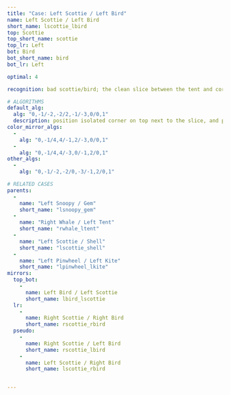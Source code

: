 ```yaml
---
title: "Case: Left Scottie / Left Bird"
name: Left Scottie / Left Bird
short_name: lscottie_lbird
top: Scottie
top_short_name: scottie
top_lr: Left
bot: Bird
bot_short_name: bird
bot_lr: Left

optimal: 4

recognition: bad scottie/bird; the clean slice between the tent and corner on top preserves squareshape when preserving the half on bottom

# ALGORITHMS
default_alg:
  alg: "0,-1/-2,-2/2,-1/-3,0/0,1"
  description: position isolated corner on top next to the slice, and preserve D half in DL; first move trades isolated corner on top with isolated edge on bottom to make snoopy/gem
color_mirror_algs:
  -
    alg: "0,-1/4,4/-1,2/-3,0/0,1"
  -
    alg: "0,-1/4,4/-3,0/-1,2/0,1"
other_algs:
  -
    alg: "0,-1/-2,-2/0,-3/-1,2/0,1"

# RELATED CASES
parents:
  -
    name: "Left Snoopy / Gem"
    short_name: "lsnoopy_gem"
  -
    name: "Right Whale / Left Tent"
    short_name: "rwhale_ltent"
  -
    name: "Left Scottie / Shell"
    short_name: "lscottie_shell"
  -
    name: "Left Pinwheel / Left Kite"
    short_name: "lpinwheel_lkite"
mirrors:
  top_bot:
    -
      name: Left Bird / Left Scottie
      short_name: lbird_lscottie
  lr:
    -
      name: Right Scottie / Right Bird
      short_name: rscottie_rbird
  pseudo:
    -
      name: Right Scottie / Left Bird
      short_name: rscottie_lbird
    -
      name: Left Scottie / Right Bird
      short_name: lscottie_rbird


---
```


